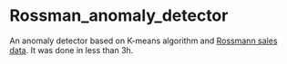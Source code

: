 # Rossman_anomaly_detector

An anomaly detector based on K-means algorithm and [Rossmann sales data](https://www.kaggle.com/c/rossmann-store-sales/data). It was done in less than 3h.
